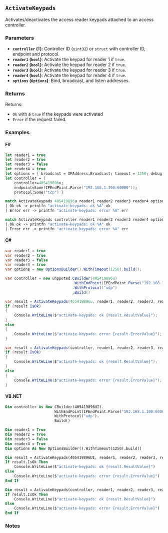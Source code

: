 ## `ActivateKeypads`

Activates/deactivates the access reader keypads attached to an access controller.

### Parameters
- **`controller` (`T`)**: Controller ID (`uint32`) or `struct` with controller ID, endpoint and protocol.
- **`reader1` (`bool`)**: Activate the keypad for reader 1 if `true`.
- **`reader2` (`bool`)**: Activate the keypad for reader 2 if `true`.
- **`reader3` (`bool`)**: Activate the keypad for reader 3 if `true`.
- **`reader4` (`bool`)**: Activate the keypad for reader 4 if `true`.
- **`options` (`Options`)**: Bind, broadcast, and listen addresses.

### Returns

Returns:
- `Ok` with a `true` if the keypads were activated
- `Error` if the request failed.

### Examples

#### F#
```fsharp
let reader1 = true
let reader2 = true
let reader3 = false
let reader4 = true
let options = { broadcast = IPAddress.Broadcast; timeout = 1250; debug = true }
let controller = { 
    controller=405419896u; 
    endpoint=Some(IPEndPoint.Parse("192.168.1.100:60000")); 
    protocol:Some("tcp") }

match ActivateKeypads 405419896u reader1 reader2 reader3 reader4 options with
| Ok ok -> printfn "activate-keypads: ok %A" ok
| Error err -> printfn "activate-keypads: error %A" err

match ActivateKeypads controller reader1 reader2 reader3 reader4 options with
| Ok ok -> printfn "activate-keypads: ok %A" ok
| Error err -> printfn "activate-keypads: error %A" err
```

#### C#
```csharp
var reader1 = true
var reader2 = true
var reader3 = false
var reader4 = true
var options = new OptionsBuilder().WithTimeout(1250).build();

var controller = new uhppoted.CBuilder(405419896u)
                              .WithEndPoint(IPEndPoint.Parse("192.168.1.100:60000"))
                              .WithProtocol("udp")
                              .Build()

var result = ActivateKeypads(405419896u, reader1, reader2, reader3, reader4, options);
if (result.IsOk)
{
    Console.WriteLine($"activate-keypads: ok {result.ResultValue}");
}
else
{
    Console.WriteLine($"activate-keypads: error {result.ErrorValue}");
}

var result = ActivateKeypads(controller, reader1, reader2, reader3, reader4, options);
if (result.IsOk)
{
    Console.WriteLine($"activate-keypads: ok {result.ResultValue}");
}
else
{
    Console.WriteLine($"activate-keypads: error {result.ErrorValue}");
}
```

#### VB.NET
```vb
Dim controller As New CBuilder(405419896UI).
                      WithEndPoint(IPEndPoint.Parse("192.168.1.100:60000")).
                      WithProtocol("udp").
                      Build()

Dim reader1 = True
Dim reader2 = True
Dim reader3 = False
Dim reader4 = True
Dim options As New OptionsBuilder().WithTimeout(1250).build()

Dim result = ActivateKeypads(405419896UI, reader1, reader2, reader3, reader4, options)
If result.IsOk Then
    Console.WriteLine($"activate-keypads: ok {result.ResultValue}")
Else
    Console.WriteLine($"activate-keypads: error {result.ErrorValue}")
End If

Dim result = ActivateKeypads(controller, reader1, reader2, reader3, reader4, options)
If result.IsOk Then
    Console.WriteLine($"activate-keypads: ok {result.ResultValue}")
Else
    Console.WriteLine($"activate-keypads: error {result.ErrorValue}")
End If
```

### Notes

